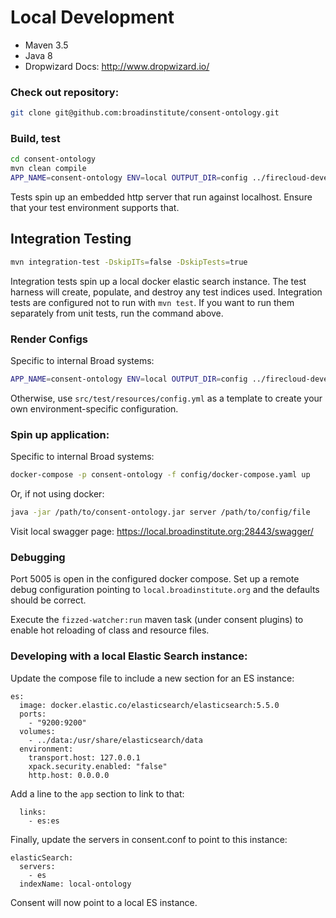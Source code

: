 # Local Development

* Maven 3.5
* Java 8
* Dropwizard Docs: http://www.dropwizard.io/

### Check out repository:
```bash
git clone git@github.com:broadinstitute/consent-ontology.git
```

### Build, test
```bash
cd consent-ontology
mvn clean compile
APP_NAME=consent-ontology ENV=local OUTPUT_DIR=config ../firecloud-develop/configure.rb
```

Tests spin up an embedded http server that run against localhost. 
Ensure that your test environment supports that.

## Integration Testing
```bash
mvn integration-test -DskipITs=false -DskipTests=true
``` 

Integration tests spin up a local docker elastic search instance. The test harness will 
create, populate, and destroy any test indices used. Integration tests are configured not to run 
with `mvn test`. If you want to run them separately from unit tests, run the command above. 

### Render Configs 
Specific to internal Broad systems:
```bash
APP_NAME=consent-ontology ENV=local OUTPUT_DIR=config ../firecloud-develop/configure.rb
```
Otherwise, use `src/test/resources/config.yml` as a template to 
create your own environment-specific configuration. 

### Spin up application:
Specific to internal Broad systems:
```bash
docker-compose -p consent-ontology -f config/docker-compose.yaml up
```
Or, if not using docker:
```bash
java -jar /path/to/consent-ontology.jar server /path/to/config/file
```

Visit local swagger page: https://local.broadinstitute.org:28443/swagger/

### Debugging
Port 5005 is open in the configured docker compose. 
Set up a remote debug configuration pointing to `local.broadinstitute.org`
and the defaults should be correct.

Execute the `fizzed-watcher:run` maven task (under consent plugins) 
to enable hot reloading of class and resource files.

### Developing with a local Elastic Search instance:

Update the compose file to include a new section for an ES instance:
```
es:
  image: docker.elastic.co/elasticsearch/elasticsearch:5.5.0
  ports:
    - "9200:9200"
  volumes:
    - ../data:/usr/share/elasticsearch/data
  environment:
    transport.host: 127.0.0.1
    xpack.security.enabled: "false"
    http.host: 0.0.0.0
```
Add a line to the `app` section to link to that:
```
  links:
    - es:es
```
Finally, update the servers in consent.conf to point to this instance:
```
elasticSearch:
  servers:
    - es
  indexName: local-ontology    
```

Consent will now point to a local ES instance. 